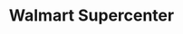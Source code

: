 ---
title: "Walmart Supercenter"
url: /columbia/walmart-supercenter-killian-road/
shop: supermarket
---